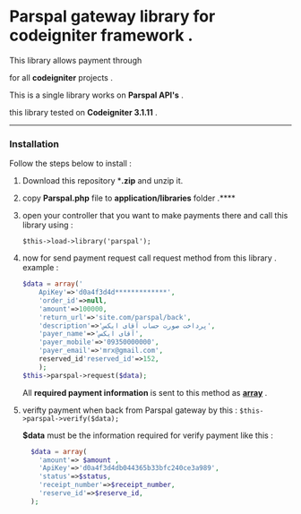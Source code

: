 # **Parspal gateway library for codeigniter framework .** 

This library allows payment through 

[**Parspal**]: https://parspal.com

 for all **codeigniter** projects . 

This is a single library works on **Parspal API's** . 

this library tested on **Codeigniter 3.1.11** .

---------------------------------------------

### Installation 

Follow the steps below to install :‌

1. Download this repository ***.zip** and unzip it.

2. copy **Parspal.php** file to **application/libraries** folder .****

3. open your controller that you want to make payments there  and call this library using : 

     `$this->load->library('parspal');`

4. now for send payment request call request method from this library . example : 

   

   ```php
   $data = array('
       ApiKey'=>'d0a4f3d4d*************',
       'order_id'=>null,
       'amount'=>100000,
       'return_url'=>'site.com/parspal/back',
       'description'=>'پرداخت صورت حساب آقای ایکس',
       'payer_name'=>'آقای ایکس',
       'payer_mobile'=>'09350000000',
       'payer_email'=>'mrx@gmail.com',
       reserved_id'reserved_id'=>152,
       );
   $this->parspal->request($data);
   ```


   All **required payment information** is sent to this method as **<u>array</u>** . 

5. verifty payment when back from Parspal gateway by this : 
   `$this->parspal->verify($data);`


   **$data** must be the information required for verify payment like this : 

   ```php
     $data = array(
       'amount'=> $amount ,
       'ApiKey'=>'d0a4f3d4db044365b33bfc240ce3a989',
       'status'=>$status,
       'receipt_number'=>$receipt_number,
       'reserve_id'=>$reserve_id,
     );
   ```